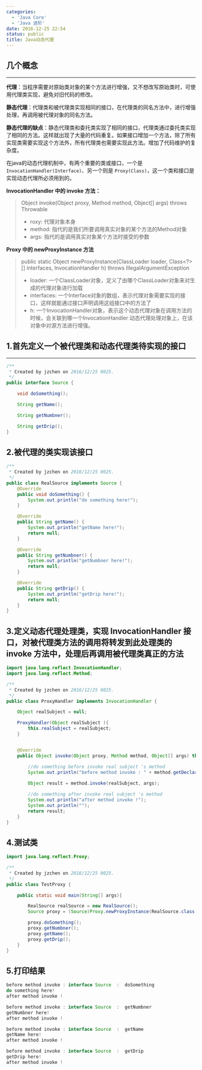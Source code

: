 ```yaml
---
categories:
  - 'Java Core'
  - 'Java 进阶'
date: 2016-12-25 22:54
status: public
title: Java动态代理
---
```


## 几个概念
***
**代理**：当程序需要对原始类对象的某个方法进行增强，又不想改写原始类时，可使用代理类实现，避免对旧代码的修改。

**静态代理**：代理类和被代理类实现相同的接口，在代理类的同名方法中，进行增强处理，再调用被代理对象的同名方法。

**静态代理的缺点**：静态代理类和委托类实现了相同的接口，代理类通过委托类实现了相同的方法。这样就出现了大量的代码重复。如果接口增加一个方法，除了所有实现类需要实现这个方法外，所有代理类也需要实现此方法。增加了代码维护的复杂度。

在java的动态代理机制中，有两个重要的类或接口，一个是 ``InvocationHandler(Interface)``、另一个则是 ``Proxy(Class)``，这一个类和接口是实现动态代理所必须用到的。

**InvocationHandler 中的 invoke 方法：**
> Object invoke(Object proxy, Method method, Object[] args) throws Throwable
> - roxy: 代理对象本身
> - method: 指代的是我们所要调用真实对象的某个方法的Method对象
> - args: 指代的是调用真实对象某个方法时接受的参数

**Proxy 中的 newProxyInstance 方法**
> public static Object newProxyInstance(ClassLoader loader, Class<?>[] interfaces, InvocationHandler h) throws IllegalArgumentException
> - loader: 一个ClassLoader对象，定义了由哪个ClassLoader对象来对生成的代理对象进行加载
> - interfaces: 一个Interface对象的数组，表示代理对象需要实现的接口，这样就能通过接口声明调用这组接口中的方法了
> - h: 一个InvocationHandler对象，表示这个动态代理对象在调用方法的时候，会关联到哪一个InvocationHandler 动态代理处理对象上，在该对象中对源方法进行增强。

## 1.首先定义一个被代理类和动态代理类待实现的接口
***
```java
/**
 * Created by jzchen on 2016/12/25 0025.
 */
public interface Source {

    void doSomething();

    String getName();

    String getNumbner();

    String getDrip();
}
```

## 2.被代理的类实现该接口
```java
/**
 * Created by jzchen on 2016/12/25 0025.
 */
public class RealSource implements Source {
    @Override
    public void doSomething() {
        System.out.println("do something here!");
    }

    @Override
    public String getName() {
        System.out.println("getName here!");
        return null;
    }

    @Override
    public String getNumbner() {
        System.out.println("getNumbner here!");
        return null;
    }

    @Override
    public String getDrip() {
        System.out.println("getDrip here!");
        return null;
    }
}
```

## 3.定义动态代理处理类，实现 InvocationHandler 接口，对被代理类方法的调用将转发到此处理类的 invoke 方法中，处理后再调用被代理类真正的方法
```java
import java.lang.reflect.InvocationHandler;
import java.lang.reflect.Method;

/**
 * Created by jzchen on 2016/12/25 0025.
 */
public class ProxyHandler implements InvocationHandler {

    Object realSubject = null;

    ProxyHandler(Object realSubject ){
        this.realSubject = realSubject;
    }


    @Override
    public Object invoke(Object proxy, Method method, Object[] args) throws Throwable {

        //do something before invoke real subject 's method
        System.out.println("before method invoke : " + method.getDeclaringClass() + "  :  "+ method.getName() );
        
        Object result = method.invoke(realSubject, args);

        //do something after invoke real subject 's method
        System.out.println("after method invoke !");
        System.out.println("");
        return result;
    }
}
```

## 4.测试类
```java
import java.lang.reflect.Proxy;

/**
 * Created by jzchen on 2016/12/25 0025.
 */
public class TestProxy {

    public static void main(String[] args){

        RealSource realSource = new RealSource();
        Source proxy = (Source)Proxy.newProxyInstance(RealSource.class.getClassLoader(), RealSource.class.getInterfaces(), new ProxyHandler(realSource));

        proxy.doSomething();
        proxy.getNumbner();
        proxy.getName();
        proxy.getDrip();
    }
}
```
## 5.打印结果
```java
before method invoke : interface Source  :  doSomething
do something here!
after method invoke !

before method invoke : interface Source  :  getNumbner
getNumbner here!
after method invoke !

before method invoke : interface Source  :  getName
getName here!
after method invoke !

before method invoke : interface Source  :  getDrip
getDrip here!
after method invoke !

```